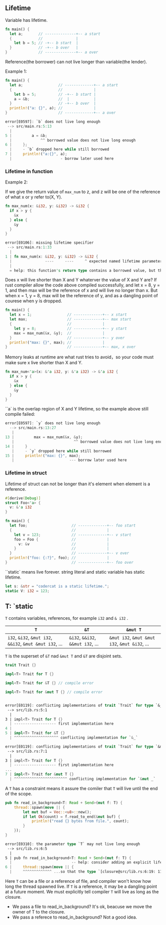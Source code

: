 ## Lifetime

Variable has lifetime.

```rust
fn main() {
  let a;       // --------------+-- a start
  {            //               |
    let b = 5; // -+-- b start  |
  }            // -+-- b over   |
}              // --------------+-- a over
```

Reference(the borrower) can not live longer than variable(the lender).

Example 1:

```rust
fn main() {
  let a;                // -------------+-- a start
  {                     //              |
    let b = 5;          // -+-- b start |
    a = &b;             //  |           |
  }                     // -+-- b over  |
  println!("a: {}", a); //              |
}                       // -------------+-- a over

error[E0597]: `b` does not live long enough
 --> src/main.rs:5:13
  |
5 |         a = &b;
  |             ^^ borrowed value does not live long enough
6 |     };
  |     - `b` dropped here while still borrowed
7 |     println!("a:{}", a);
  |                      - borrow later used here
```

### Lifetime in function

Example 2:

If we give the return value of `max_num` to z, and z will be one of the reference of what x or y refer to(X, Y). 

```rust
fn max_num(x: &i32, y: &i32) -> &i32 {
  if x > y {
    &x
  } else {
    &y
  }
}

error[E0106]: missing lifetime specifier
 --> src/main.rs:1:33
  |
1 | fn max_num(x: &i32, y: &i32) -> &i32 {
  |               ----     ----     ^ expected named lifetime parameter
  |
  = help: this function's return type contains a borrowed value, but the signature does not say whether it is borrowed from `x` or `y`
```

Does x will live shorter than X and Y whaterver the value of X and Y are? If rust compiler allow the code above compiled successfully, and let x = 8, y = 1, and then max will be the reference of x and will live no longer than x. But when x = 1, y = 8, max will be the reference of y, and as a dangling point of courese when y is dropped.

```rust
fn main() {
  let x = 1;                // -------------+-- x start
  let max;                  // -------------+-- max start
  {                         //              |
    let y = 8;              // -------------+-- y start
    max = max_num(&x, &y);  //              |
  }                         // -------------+-- y over
  println!("max: {}", max); //              |
}                           // -------------+-- max, x over
```

Memory leaks at runtime are what rust tries to avoid，so your code must make sure x live shorter than X and Y. 

```rust
fn max_num<'a>(x: &'a i32, y: &'a i32) -> &'a i32 {
  if x > y {
    &x
  } else {
    &y
  }
}
```

``a` is the overlap region of X and Y lifetime, so the example above still compile failed:

```rust
error[E0597]: `y` does not live long enough
  --> src/main.rs:13:27
   |
13 |         max = max_num(&x, &y);
   |                           ^^ borrowed value does not live long enough
14 |     }
   |     - `y` dropped here while still borrowed
15 |     println!("max: {}", max);
   |                         --- borrow later used here
```

### Lifetime in struct

Lifetime of struct can not be longer than it's element when element is a reference.

```rust
#[derive(Debug)]
struct Foo<'a> {
  v: &'a i32
}

fn main() {
  let foo;                    // -------------+-- foo start
  {                           //              |
    let v = 123;              // -------------+-- v start
    foo = Foo {               //              |
      v: &v                   //              |
    }                         //              |
  }                           // -------------+-- v over
  println!("foo: {:?}", foo); //              |
}                             // -------------+-- foo over
```

``static` means live forever. string literal and static variable has static lifetime.

```rust
let s: &str = "codercat is a static lifetime.";
static V: i32 = 123;
```

## T: `static

`T` contains variables, references, for example `i32` and `& i32` .

| `T`                                                      | `&T`                              | `&mut T`                                      |
| -------------------------------------------------------- | --------------------------------- | --------------------------------------------- |
| `i32`, `&i32`, `&mut i32`, `&&i32`, `&mut &mut i32`, ... | `&i32`, `&&i32`, `&&mut i32`, ... | `&mut i32`, `&mut &mut i32`, `&mut &i32`, ... |

`T` is the superset of `&T` nad `&mut T` and `&T` are disjoint sets.

```rust
trait Trait {}

impl<T> Trait for T {}

impl<T> Trait for &T {} // compile error

impl<T> Trait for &mut T {} // compile error


error[E0119]: conflicting implementations of trait `Trait` for type `&_`:
 --> src/lib.rs:5:1
  |
3 | impl<T> Trait for T {}
  | ------------------- first implementation here
4 |
5 | impl<T> Trait for &T {}
  | ^^^^^^^^^^^^^^^^^^^^ conflicting implementation for `&_`

error[E0119]: conflicting implementations of trait `Trait` for type `&mut _`:
 --> src/lib.rs:7:1
  |
3 | impl<T> Trait for T {}
  | ------------------- first implementation here
...
7 | impl<T> Trait for &mut T {}
  | ^^^^^^^^^^^^^^^^^^^^^^^^ conflicting implementation for `&mut _`
```

A `T` has a constraint means it assure the comiler that `T` will live until the end of the scope.

```rust
pub fn read_in_background<T: Read + Send>(mut f: T) {
    thread::spawn(move || {
        let mut buf = Vec::<u8>::new();
        if let Ok(count) = f.read_to_end(&mut buf) {
            println!("read {} bytes from file.", count);
        }
    });
}

error[E0310]: the parameter type `T` may not live long enough
 --> src/lib.rs:6:5
  |
5 | pub fn read_in_background<T: Read + Send>(mut f: T) {
  |                           -- help: consider adding an explicit lifetime bound...: `T: 'static +`
6 |     thread::spawn(move || {
  |     ^^^^^^^^^^^^^ ...so that the type `[closure@src/lib.rs:6:19: 11:6]` will meet its required lifetime bounds
```

Here `T` can be a file or a reference of file, and compiler won't know how long the thread spawned live. If `T` is a reference, it may be a dangling point at a future moment. We must explicitly tell compiler `T` will live as long as the closure.

* We pass a file to read_in_background? It's ok, beacuse we move the owner of T to the closure.
* We pass a referece to read_in_background? Not a good idea.

